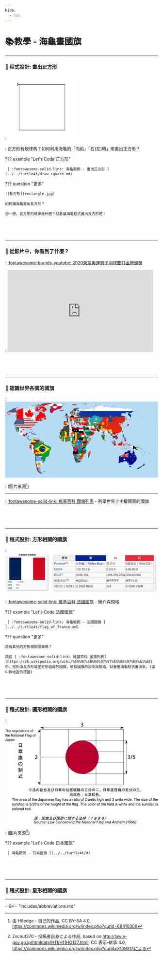 ```yaml
---
hide:
  - toc
---
```


# 📚教學 - 海龜畫國旗

----------------------------



###  📕 程式設計: 畫出正方形

: ![正方形](../../turtle4t/draw_square.jpg) 

: 正方形有規律嗎？如何利用海龜的「向前」「右(左)轉」來畫出正方形？

??? example "Let's Code 正方形"

     [ :fontawesome-solid-link: 海龜範例 - 畫出正方形 ](../../turtle4t/draw_square.md)

??? question "更多"

    ![長方形](rectangle.jpg)  

    如何讓海龜畫出長方形？

    想一想，長方形的規律是什麼？試著讓海龜程式畫出長方形吧！

<br/><br/><br/> 

----------------------------

###  📙 從影片中，你看到了什麼？ 


: [:fontawesome-brands-youtube: 2020東京奧運男子羽球雙打金牌頒獎](https://www.youtube.com/watch?v=FX5F3pk5MWU)


: <iframe width="480" height="270" src="https://www.youtube.com/embed/FX5F3pk5MWU" title="YouTube video player" frameborder="0" allow="accelerometer; autoplay; clipboard-write; encrypted-media; gyroscope; picture-in-picture" allowfullscreen></iframe>

<br/><br/><br/> 

----------------------------

###  📒 認識世界各國的國旗

: ![世界國旗](640px-Flag-map_of_the_world_2018.png)

: (圖片來源[^1])

[^1]: 由 H8edge - 自己的作品, CC BY-SA 4.0, https://commons.wikimedia.org/w/index.php?curid=68410306

----------------------------

: [ :fontawesome-solid-link: 維基百科 國旗列表](https://zh.wikipedia.org/wiki/%E5%9C%8B%E6%97%97%E5%88%97%E8%A1%A8) - 列舉世界上主權國家的國旗


<br/><br/><br/> 

----------------------------

###  📗 程式設計: 方形相關的國旗

: ![法國國旗規格](french_flag_spec.png)

: [ :fontawesome-solid-link: 維基百科 法國國旗](https://zh.wikipedia.org/wiki/%E6%B3%95%E5%9B%BD%E5%9B%BD%E6%97%97) - 簡介與規格

??? example "Let's Code 法國國旗"

     [ :fontawesome-solid-link: 海龜範例 - 法國國旗 ](../../turtle4t/flag_of_france.md)

??? question "更多"

    還有其他的方形相關國旗嗎？

    請從 [ :fontawesome-solid-link: 維基百科 國旗列表](https://zh.wikipedia.org/wiki/%E5%9C%8B%E6%97%97%E5%88%97%E8%A1%A8)中，找到由長方形或正方形組成的國旗，依據國旗的說明與規格，試著用海龜程式畫出來。(如中歐地區的德國)

<br/><br/><br/>

----------------------------

###  📘 程式設計: 圓形相關的國旗

: ![日本國旗](japan_flag_spec.png)

: (圖片來源[^2])

[^2]: Zscout370 - 投稿者自身による作品, based on http://law.e-gov.go.jp/htmldata/H11/H11HO127.html, CC 表示-継承 4.0, https://commons.wikimedia.org/w/index.php?curid=3109313による


??? example "Let's Code 日本國旗"

     [ 海龜範例 - 日本國旗 ](../../turtle4t/#)

<br/><br/><br/>

----------------------------



###  📓 程式設計: 星形相關的國旗

----------------------------

--8<-- "includes/abbreviations.md"







